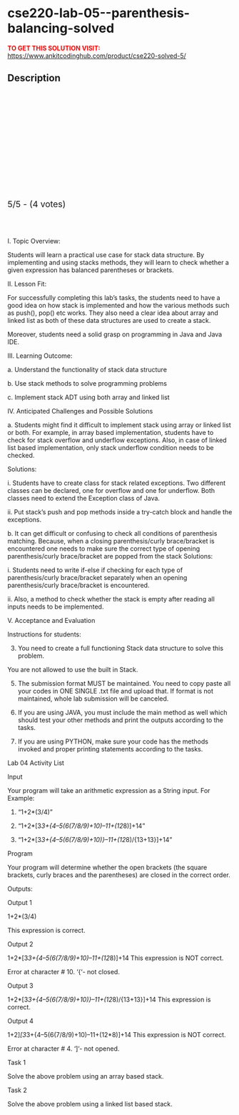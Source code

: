 # cse220-lab-05--parenthesis-balancing-solved



**<span style='color:red'>TO GET THIS SOLUTION VISIT:</span>** https://www.ankitcodinghub.com/product/cse220-solved-5/

<h2>Description</h2>



<div class="kk-star-ratings kksr-auto kksr-align-center kksr-valign-top" data-payload="{&quot;align&quot;:&quot;center&quot;,&quot;id&quot;:&quot;127834&quot;,&quot;slug&quot;:&quot;default&quot;,&quot;valign&quot;:&quot;top&quot;,&quot;ignore&quot;:&quot;&quot;,&quot;reference&quot;:&quot;auto&quot;,&quot;class&quot;:&quot;&quot;,&quot;count&quot;:&quot;4&quot;,&quot;legendonly&quot;:&quot;&quot;,&quot;readonly&quot;:&quot;&quot;,&quot;score&quot;:&quot;5&quot;,&quot;starsonly&quot;:&quot;&quot;,&quot;best&quot;:&quot;5&quot;,&quot;gap&quot;:&quot;4&quot;,&quot;greet&quot;:&quot;Rate this product&quot;,&quot;legend&quot;:&quot;5\/5 - (4 votes)&quot;,&quot;size&quot;:&quot;24&quot;,&quot;title&quot;:&quot;CSE220 Lab 05- Parenthesis Balancing  Solved&quot;,&quot;width&quot;:&quot;138&quot;,&quot;_legend&quot;:&quot;{score}\/{best} - ({count} {votes})&quot;,&quot;font_factor&quot;:&quot;1.25&quot;}">
            
<div class="kksr-stars">
    
<div class="kksr-stars-inactive">
            <div class="kksr-star" data-star="1" style="padding-right: 4px">
            

<div class="kksr-icon" style="width: 24px; height: 24px;"></div>
        </div>
            <div class="kksr-star" data-star="2" style="padding-right: 4px">
            

<div class="kksr-icon" style="width: 24px; height: 24px;"></div>
        </div>
            <div class="kksr-star" data-star="3" style="padding-right: 4px">
            

<div class="kksr-icon" style="width: 24px; height: 24px;"></div>
        </div>
            <div class="kksr-star" data-star="4" style="padding-right: 4px">
            

<div class="kksr-icon" style="width: 24px; height: 24px;"></div>
        </div>
            <div class="kksr-star" data-star="5" style="padding-right: 4px">
            

<div class="kksr-icon" style="width: 24px; height: 24px;"></div>
        </div>
    </div>
    
<div class="kksr-stars-active" style="width: 138px;">
            <div class="kksr-star" style="padding-right: 4px">
            

<div class="kksr-icon" style="width: 24px; height: 24px;"></div>
        </div>
            <div class="kksr-star" style="padding-right: 4px">
            

<div class="kksr-icon" style="width: 24px; height: 24px;"></div>
        </div>
            <div class="kksr-star" style="padding-right: 4px">
            

<div class="kksr-icon" style="width: 24px; height: 24px;"></div>
        </div>
            <div class="kksr-star" style="padding-right: 4px">
            

<div class="kksr-icon" style="width: 24px; height: 24px;"></div>
        </div>
            <div class="kksr-star" style="padding-right: 4px">
            

<div class="kksr-icon" style="width: 24px; height: 24px;"></div>
        </div>
    </div>
</div>
                

<div class="kksr-legend" style="font-size: 19.2px;">
            5/5 - (4 votes)    </div>
    </div>
&nbsp;

&nbsp;

I. Topic Overview:

Students will learn a practical use case for stack data structure. By implementing and using stacks methods, they will learn to check whether a given expression has balanced parentheses or brackets.

II. Lesson Fit:

For successfully completing this lab’s tasks, the students need to have a good idea on how stack is implemented and how the various methods such as push(), pop() etc works. They also need a clear idea about array and linked list as both of these data structures are used to create a stack.

Moreover, students need a solid grasp on programming in Java and Java IDE.

III. Learning Outcome:

a. Understand the functionality of stack data structure

b. Use stack methods to solve programming problems

c. Implement stack ADT using both array and linked list

IV. Anticipated Challenges and Possible Solutions

a. Students might find it difficult to implement stack using array or linked list or both. For example, in array based implementation, students have to check for stack overflow and underflow exceptions. Also, in case of linked list based implementation, only stack underflow condition needs to be checked.

Solutions:

i. Students have to create class for stack related exceptions. Two different classes can be declared, one for overflow and one for underflow. Both classes need to extend the Exception class of Java.

ii. Put stack’s push and pop methods inside a try-catch block and handle the exceptions.

b. It can get difficult or confusing to check all conditions of parenthesis matching. Because, when a closing parenthesis/curly brace/bracket is encountered one needs to make sure the correct type of opening parenthesis/curly brace/bracket are popped from the stack Solutions:

i. Students need to write if-else if checking for each type of parenthesis/curly brace/bracket separately when an opening parenthesis/curly brace/bracket is encountered.

ii. Also, a method to check whether the stack is empty after reading all inputs needs to be implemented.

V. Acceptance and Evaluation

Instructions for students:

3. You need to create a full functioning Stack data structure to solve this problem.

You are not allowed to use the built in Stack.

5. The submission format MUST be maintained. You need to copy paste all your codes in ONE SINGLE .txt file and upload that. If format is not maintained, whole lab submission will be canceled.

6. If you are using JAVA, you must include the main method as well which should test your other methods and print the outputs according to the tasks.

7. If you are using PYTHON, make sure your code has the methods invoked and proper printing statements according to the tasks.

Lab 04 Activity List

Input

Your program will take an arithmetic expression as a String input. For Example:

1. “1+2*(3/4)”

2. “1+2*[3*3+{4–5(6(7/8/9)+10)–11+(12*8)]+14”

3. “1+2*[3*3+{4–5(6(7/8/9)+10)}–11+(12*8)/{13+13}]+14”

Program

Your program will determine whether the open brackets (the square brackets, curly braces and the parentheses) are closed in the correct order.

Outputs:

Output 1

1+2*(3/4)

This expression is correct.

Output 2

1+2*[3*3+{4–5(6(7/8/9)+10)–11+(12*8)]+14 This expression is NOT correct.

Error at character # 10. ‘{‘- not closed.

Output 3

1+2*[3*3+{4–5(6(7/8/9)+10)}–11+(12*8)/{13+13}]+14 This expression is correct.

Output 4

1+2]*[3*3+{4–5(6(7/8/9)+10)–11+(12*8)]+14 This expression is NOT correct.

Error at character # 4. ‘]‘- not opened.

Task 1

Solve the above problem using an array based stack.

Task 2

Solve the above problem using a linked list based stack.
